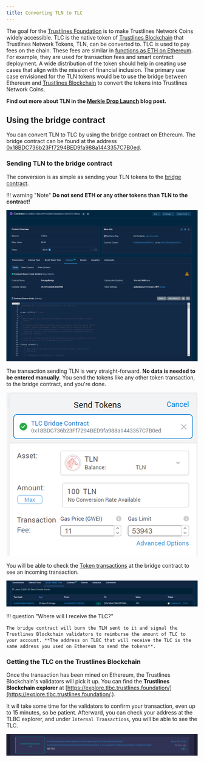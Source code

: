 ```yaml
---
title: Converting TLN to TLC
---
```


The goal for the [Trustlines Foundation](https://trustlines.foundation/index.html) is to make Trustlines Network Coins widely accessible. TLC is the native token of [Trustlines Blockchain](https://blog.trustlines.network/introducing-the-trustlines-blockchain) that Trustlines Network Tokens, TLN, can be converted to. TLC is used to pay fees on the chain. These fees are similar in [functions as ETH on Ethereum](https://blockgeeks.com/guides/ethereum-gas/#What_is_Ethereum_Gas). For example, they are used for transaction fees and smart contract deployment. A wide distribution of the token should help in creating use cases that align with the mission of financial inclusion. The primary use case envisioned for the TLN tokens would be to use the bridge between Ethereum and [Trustlines Blockchain](https://explore.tlbc.trustlines.foundation/) to convert the tokens into Trustlines Network Coins.

**Find out more about TLN in the [Merkle Drop Launch](https://blog.trustlines.network/merkle-drop-launch/) blog post.**

## Using the bridge contract

You can convert TLN to TLC by using the bridge contract on Ethereum. The bridge contract can be found at the address [0x18BDC736b23Ff7294BED9fa988a1443357C7B0ed](https://etherscan.io/address/0x18BDC736b23Ff7294BED9fa988a1443357C7B0ed).

### Sending TLN to the bridge contract

The conversion is as simple as sending your TLN tokens to the [bridge contract](https://etherscan.io/address/0x18BDC736b23Ff7294BED9fa988a1443357C7B0ed).

!!! warning "Note"
    **Do not send ETH or any other tokens than TLN to the contract!**

<center><div class="lightgallery"><a class="vdw_a" data-sub-html="" href="../../../assets/images/tln_to_tlc/tln_to_tlc01.png"><img class="vdw_img" src="../../../assets/images/tln_to_tlc/tln_to_tlc01.png"></a></div></center>

The transaction sending TLN is very straight-forward. **No data is needed to be entered manually**. You send the tokens like any other token transaction, to the bridge contract, and you're done.

<center><div class="lightgallery"><a class="vdw_a" data-sub-html="" href="../../../assets/images/tln_to_tlc/tln_to_tlc02.png"><img class="vdw_img" src="../../../assets/images/tln_to_tlc/tln_to_tlc02.png"></a></div></center>

You will be able to check the [Token transactions](https://etherscan.io/address/0x18BDC736b23Ff7294BED9fa988a1443357C7B0ed#tokentxns) at the bridge contract to see an incoming transaction.

<center><div class="lightgallery"><a class="vdw_a" data-sub-html="" href="../../../assets/images/tln_to_tlc/tln_to_tlc03.png"><img class="vdw_img" src="../../../assets/images/tln_to_tlc/tln_to_tlc03.png"></a></div></center>

!!! question "Where will I receive the TLC?"

    The bridge contract will burn the TLN sent to it and signal the Trustlines Blockchain validators to reimburse the amount of TLC to your account. **The address on TLBC that will receive the TLC is the same address you used on Ethereum to send the tokens**.

### Getting the TLC on the Trustlines Blockchain

Once the transaction has been mined on Ethereum, the Trustlines Blockchain's validators will pick it up. You can find the **Trustlines Blockchain explorer** at [https://explore.tlbc.trustlines.foundation/](https://explore.tlbc.trustlines.foundation/.).

It will take some time for the validators to confirm your transaction, even up to 15 minutes, so be patient. Afterward, you can check your address at the TLBC explorer, and under `Internal Transactions`, you will be able to see the TLC.

<center><div class="lightgallery"><a class="vdw_a" data-sub-html="" href="../../../assets/images/tln_to_tlc/tln_to_tlc04.png"><img class="vdw_img" src="../../../assets/images/tln_to_tlc/tln_to_tlc04.png"></a></div></center>

